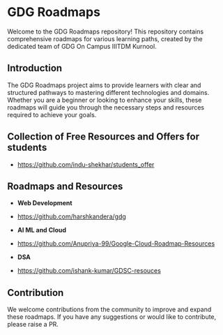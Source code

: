 # GDG Roadmaps

Welcome to the GDG Roadmaps repository! This repository contains comprehensive roadmaps for various learning paths, created by the dedicated team of GDG On Campus IIITDM Kurnool.

## Introduction

The GDG Roadmaps project aims to provide learners with clear and structured pathways to mastering different technologies and domains. Whether you are a beginner or looking to enhance your skills, these roadmaps will guide you through the necessary steps and resources required to achieve your goals.

## **Collection of Free Resources and Offers for students**
- https://github.com/indu-shekhar/students_offer

## Roadmaps and Resources

- **Web Development**
- https://github.com/harshkandera/gdg
  
- **AI ML and Cloud**
- https://github.com/Anupriya-99/Google-Cloud-Roadmap-Resources
  
- **DSA**
- https://github.com/ishank-kumar/GDSC-resouces

## Contribution

We welcome contributions from the community to improve and expand these roadmaps. If you have any suggestions or would like to contribute, please raise a PR.
